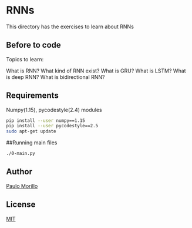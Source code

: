 # RNNs

This directory has the exercises to learn about RNNs

## Before to code

Topics to learn:

What is RNN?
What kind of RNN exist?
What is GRU?
What is LSTM?
What is deep RNN?
What is bidirectional RNN?

## Requirements
Numpy(1.15), pycodestyle(2.4) modules


```bash
pip install --user numpy==1.15
pip install --user pycodestyle==2.5
sudo apt-get update
```

##Running main files
```bash
./0-main.py

```


## Author
[Paulo Morillo](https://www.linkedin.com/in/paulo-morillo-mu%C3%B1oz-191745143/)

## License
[MIT](https://choosealicense.com/licenses/mit/)